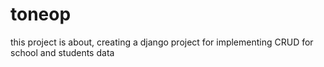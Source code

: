 # toneop
this project is  about, creating a django project for implementing CRUD for school and students data
